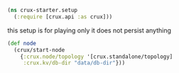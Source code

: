 ``` clojure 
(ns crux-starter.setup
  (:require [crux.api :as crux]))
```
this setup is for playing only
it does not persist anything
``` clojure 
(def node
  (crux/start-node
    {:crux.node/topology '[crux.standalone/topology]
     :crux.kv/db-dir "data/db-dir"}))
```